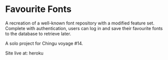 # Favourite Fonts

A recreation of a well-known font repository with a modified feature set. Complete with authentication, users can log in and save their favourite fonts to the database to retrieve later.

A solo project for Chingu voyage #14.

Site live at: heroku